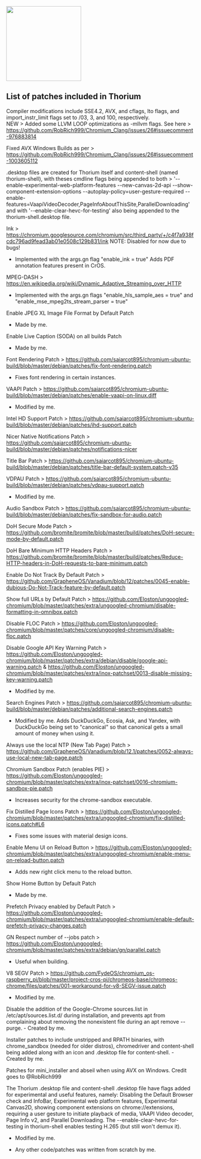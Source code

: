 <img src="https://github.com/Alex313031/Thorium/blob/main/logos/STAGING/Thorium90_502.jpg" width="200">

## List of patches included in Thorium

Compiler modifications include SSE4.2, AVX, and cflags, lto flags, and import_instr_limit flags set to /03, 3, and 100, respectively. \
NEW > Added some LLVM LOOP optimizations as -mllvm flags. See here > https://github.com/RobRich999/Chromium_Clang/issues/26#issuecomment-976883814

Fixed AVX Windows Builds as per > https://github.com/RobRich999/Chromium_Clang/issues/26#issuecomment-1003605112

.desktop files are created for Thorium itself and content-shell (named thorium-shell), with theses cmdline flags being appended to both >  '--enable-experimental-web-platform-features --new-canvas-2d-api --show-component-extension-options --autoplay-policy=user-gesture-required --enable-features=VaapiVideoDecoder,PageInfoAboutThisSite,ParallelDownloading' and with '--enable-clear-hevc-for-testing' also being appended to the thorium-shell.desktop file.

Ink > https://chromium.googlesource.com/chromium/src/third_party/+/c4f7a938fcdc796ad9fead3ab01e0508c129b831/ink NOTE: Disabled for now due to bugs!
  - Implemented with the args.gn flag "enable_ink = true" Adds PDF annotation features present in CrOS.

MPEG-DASH > https://en.wikipedia.org/wiki/Dynamic_Adaptive_Streaming_over_HTTP
  - Implemented with the args.gn flags "enable_hls_sample_aes = true" and "enable_mse_mpeg2ts_stream_parser = true"

Enable JPEG XL Image File Format by Default Patch
  - Made by me.

Enable Live Caption (SODA) on all builds Patch
  - Made by me.

Font Rendering Patch > https://github.com/saiarcot895/chromium-ubuntu-build/blob/master/debian/patches/fix-font-rendering.patch
  - Fixes font rendering in certain instances.

VAAPI Patch > https://github.com/saiarcot895/chromium-ubuntu-build/blob/master/debian/patches/enable-vaapi-on-linux.diff
  - Modified by me.

Intel HD Support Patch > https://github.com/saiarcot895/chromium-ubuntu-build/blob/master/debian/patches/ihd-support.patch

Nicer Native Notifications Patch > https://github.com/saiarcot895/chromium-ubuntu-build/blob/master/debian/patches/notifications-nicer

Title Bar Patch > https://github.com/saiarcot895/chromium-ubuntu-build/blob/master/debian/patches/title-bar-default-system.patch-v35

VDPAU Patch > https://github.com/saiarcot895/chromium-ubuntu-build/blob/master/debian/patches/vdpau-support.patch
  - Modified by me.

Audio Sandbox Patch > https://github.com/saiarcot895/chromium-ubuntu-build/blob/master/debian/patches/fix-sandbox-for-audio.patch

DoH Secure Mode Patch > https://github.com/bromite/bromite/blob/master/build/patches/DoH-secure-mode-by-default.patch

DoH Bare Minimum HTTP Headers Patch > https://github.com/bromite/bromite/blob/master/build/patches/Reduce-HTTP-headers-in-DoH-requests-to-bare-minimum.patch

Enable Do Not Track By Default Patch > https://github.com/GrapheneOS/Vanadium/blob/12/patches/0045-enable-dubious-Do-Not-Track-feature-by-default.patch

Show full URLs by Default Patch > https://github.com/Eloston/ungoogled-chromium/blob/master/patches/extra/ungoogled-chromium/disable-formatting-in-omnibox.patch

Disable FLOC Patch > https://github.com/Eloston/ungoogled-chromium/blob/master/patches/core/ungoogled-chromium/disable-floc.patch

Disable Google API Key Warning Patch > https://github.com/Eloston/ungoogled-chromium/blob/master/patches/extra/debian/disable/google-api-warning.patch & https://github.com/Eloston/ungoogled-chromium/blob/master/patches/extra/inox-patchset/0013-disable-missing-key-warning.patch
  - Modified by me.

Search Engines Patch > https://github.com/saiarcot895/chromium-ubuntu-build/blob/master/debian/patches/additional-search-engines.patch
  - Modified by me. Adds DuckDuckGo, Ecosia, Ask, and Yandex, with DuckDuckGo being set to "canonical" so that canonical gets a small amount of money when using it.

Always use the local NTP (New Tab Page) Patch > https://github.com/GrapheneOS/Vanadium/blob/12.1/patches/0052-always-use-local-new-tab-page.patch

Chromium Sandbox Patch (enables PIE) > https://github.com/Eloston/ungoogled-chromium/blob/master/patches/extra/inox-patchset/0016-chromium-sandbox-pie.patch
  - Increases security for the chrome-sandbox executable.

Fix Distilled Page Icons Patch > https://github.com/Eloston/ungoogled-chromium/blob/master/patches/extra/ungoogled-chromium/fix-distilled-icons.patch#L6
  - Fixes some issues with material design icons.

Enable Menu UI on Reload Button > https://github.com/Eloston/ungoogled-chromium/blob/master/patches/extra/ungoogled-chromium/enable-menu-on-reload-button.patch
  - Adds new right click menu to the reload button.

Show Home Button by Default Patch
  - Made by me.

Prefetch Privacy enabled by Default Patch > https://github.com/Eloston/ungoogled-chromium/blob/master/patches/extra/ungoogled-chromium/enable-default-prefetch-privacy-changes.patch

GN Respect number of --jobs patch > https://github.com/Eloston/ungoogled-chromium/blob/master/patches/extra/debian/gn/parallel.patch
  - Useful when building.

V8 SEGV Patch > https://github.com/FydeOS/chromium_os-raspberry_pi/blob/master/project-cros-pi/chromeos-base/chromeos-chrome/files/patches/001-workaround-for-v8-SEGV-issue.patch
  - Modified by me.

Disable the addition of the Google-Chrome sources.list in /etc/apt/sources.list.d/ during installation, and prevents apt from complaining about removing the nonexistent file during an apt remove --purge. - Created by me.

Installer patches to include unstripped and RPATH binaries, with chrome_sandbox (needed for older distros), chromedriver and content-shell being added along with an icon and .desktop file for content-shell. - Created by me.

Patches for mini_installer and abseil when using AVX on Windows. Credit goes to @RobRich999

The Thorium .desktop file and content-shell .desktop file have flags added for experimental and useful features, namely: Disabling the Default Browser check and InfoBar, Experimental web platform features, Experimental Canvas2D, showing component extensions on chrome://extensions, requiring a user gesture to initiate playback of media, VAAPI Video decoder, Page Info v2, and Parallel Downloading. The --enable-clear-hevc-for-testing in thorium-shell enables testing H.265 (but still won't demux it).
  - Modified by me.

- Any other code/patches was written from scratch by me.
